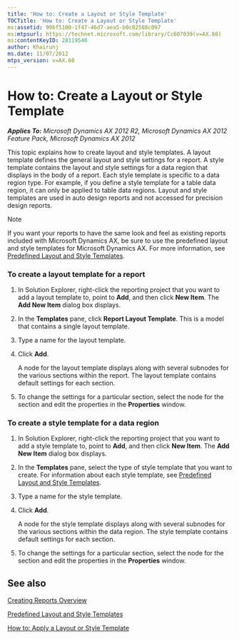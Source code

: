 ```yaml
---
title: 'How to: Create a Layout or Style Template'
TOCTitle: 'How to: Create a Layout or Style Template'
ms:assetid: 99bf5100-1f47-46d7-aea5-b0c02588c097
ms:mtpsurl: https://technet.microsoft.com/library/Cc607039(v=AX.60)
ms:contentKeyID: 28119540
author: Khairunj
ms.date: 11/07/2012
mtps_version: v=AX.60
---
```


# How to: Create a Layout or Style Template 


_**Applies To:** Microsoft Dynamics AX 2012 R2, Microsoft Dynamics AX 2012 Feature Pack, Microsoft Dynamics AX 2012_

This topic explains how to create layout and style templates. A layout template defines the general layout and style settings for a report. A style template contains the layout and style settings for a data region that displays in the body of a report. Each style template is specific to a data region type. For example, if you define a style template for a table data region, it can only be applied to table data regions. Layout and style templates are used in auto design reports and not accessed for precision design reports.


> [!NOTE]
> <P>If you want your reports to have the same look and feel as existing reports included with Microsoft Dynamics AX, be sure to use the predefined layout and style templates for Microsoft Dynamics AX. For more information, see <A href="predefined-layout-and-style-templates.md">Predefined Layout and Style Templates</A>.</P>



### To create a layout template for a report

1.  In Solution Explorer, right-click the reporting project that you want to add a layout template to, point to **Add**, and then click **New Item**. The **Add New Item** dialog box displays.

2.  In the **Templates** pane, click **Report Layout Template**. This is a model that contains a single layout template.

3.  Type a name for the layout template.

4.  Click **Add**.
    
    A node for the layout template displays along with several subnodes for the various sections within the report. The layout template contains default settings for each section.

5.  To change the settings for a particular section, select the node for the section and edit the properties in the **Properties** window.

### To create a style template for a data region

1.  In Solution Explorer, right-click the reporting project that you want to add a style template to, point to **Add**, and then click **New Item**. The **Add New Item** dialog box displays.

2.  In the **Templates** pane, select the type of style template that you want to create. For information about each style template, see [Predefined Layout and Style Templates](predefined-layout-and-style-templates.md).

3.  Type a name for the style template.

4.  Click **Add**.
    
    A node for the style template displays along with several subnodes for the various sections within the data region. The style template contains default settings for each section.

5.  To change the settings for a particular section, select the node for the section and edit the properties in the **Properties** window.

## See also

[Creating Reports Overview](creating-reports-overview.md)

[Predefined Layout and Style Templates](predefined-layout-and-style-templates.md)

[How to: Apply a Layout or Style Template](how-to-apply-a-layout-or-style-template.md)

